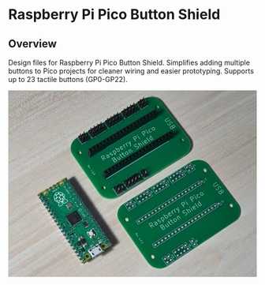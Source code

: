 # Raspberry Pi Pico Button Shield

## Overview

Design files for Raspberry Pi Pico Button Shield.
Simplifies adding multiple buttons to Pico projects for cleaner wiring and easier prototyping.
Supports up to 23 tactile buttons (GP0-GP22).

![PCB Preview](images/pcb_preview.jpg)
